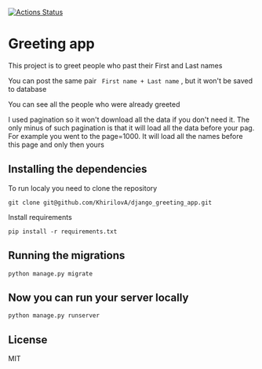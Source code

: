 [![Actions Status](https://github.com/KhirilovA/django_greeting_app/workflows/Build%20and%20Test/badge.svg)](https://github.com/KhirilovA/django_greeting_app/actions)


# Greeting app

This project is to greet people who past their First and Last names

You can post the same pair  ``` First name + Last name``` , but it won't be saved to database

You can see all the people who were already greeted

I used pagination so it won't download all the data if you don't need it. The only minus of such pagination is that it will load all the data before your pag. For example you went to the page=1000. It will load all the names before this page and only then yours


## Installing the dependencies

To run localy you need to clone the repository
 ```
 git clone git@github.com/KhirilovA/django_greeting_app.git
 ```
 Install requirements
 ```
 pip install -r requirements.txt
 ```
 
 ## Running the migrations
 ```
 python manage.py migrate
 ```
 
 ## Now you can run your server locally
 
 ```
 python manage.py runserver
 ```


## License
MIT
